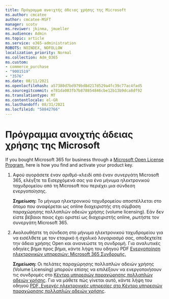 ```yaml
---
title: Πρόγραμμα ανοιχτής άδειας χρήσης της Microsoft
ms.author: cmcatee
author: cmcatee-MSFT
manager: scotv
ms.reviwer: jkinma, jmueller
ms.audience: Admin
ms.topic: article
ms.service: o365-administration
ROBOTS: NOINDEX, NOFOLLOW
localization_priority: Normal
ms.collection: Adm_O365
ms.custom:
- commerce_purchase
- "9001519"
- "3576"
ms.date: 08/11/2021
ms.openlocfilehash: a57380d7bd979bd8d217d529a4fc39c77ac4fad5
ms.sourcegitcommit: e781da003fb7b878854846cbe12b13b9dca8df92
ms.translationtype: MT
ms.contentlocale: el-GR
ms.lasthandoff: 08/31/2021
ms.locfileid: "58842766"
---
```

# <a name="microsoft-open-license-program"></a>Πρόγραμμα ανοιχτής άδειας χρήσης της Microsoft

If you bought Microsoft 365 for business through a [Microsoft Open License Program](https://go.microsoft.com/fwlink/p/?LinkID=613298), here is how you find and activate your product key.

1. Αφού αγοράσετε έναν αριθμό-κλειδί από έναν συνεργάτη Microsoft 365, ελέγξτε τα Εισερχόμενά σας για ένα μήνυμα ηλεκτρονικού ταχυδρομείου από τη Microsoft που περιέχει μια σύνδεση ενεργοποίησης.

    **Σημείωση:** Το μήνυμα ηλεκτρονικού ταχυδρομείου αποστέλλεται στο άτομο που αναφέρεται ως online διαχειριστής στη σύμβαση παραχώρησης πολλαπλών αδειών χρήσης (volume licensing). Εάν δεν είστε βέβαιοι ποιος έχει οριστεί ως διαχειριστής online, ρωτήστε τον συνεργάτη Microsoft 365.
1. Ακολουθήστε τη σύνδεση στο μήνυμα ηλεκτρονικού ταχυδρομείου για να εισέλθετε με τον εταιρικό ή σχολικό λογαριασμό σας, αποδεχτείτε την άδεια χρήσης Open και ανανεώστε τη συνδρομή. Για αναλυτικές οδηγίες βήμα προς βήμα, κάντε λήψη του οδηγού PDF [Ενεργοποίηση ηλεκτρονικών υπηρεσιών: Microsoft 365 Συνδρομής.](https://go.microsoft.com/fwlink/p/?LinkId=618100)

    **Σημείωση:** Οι πελάτες παραχώρησης πολλαπλών αδειών χρήσης (Volume Licensing) μπορούν επίσης να επιλέξουν να ενεργοποιήσουν τις συνδρομές στο [Κέντρο υπηρεσιών παραχώρησης πολλαπλών αδειών χρήσης](https://go.microsoft.com/fwlink/p/?LinkID=282016). Για να μάθετε πώς γίνεται αυτό, κάντε λήψη του οδηγού [PDF, Ενεργές ηλεκτρονικές υπηρεσίες στο Κέντρο υπηρεσιών παραχώρησης πολλαπλών αδειών χρήσης](https://go.microsoft.com/fwlink/p/?LinkId=618096).